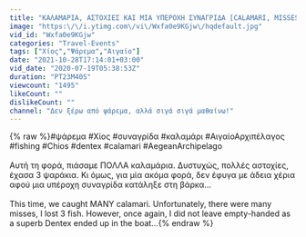 ```yaml
---
title: "ΚΑΛΑΜΑΡΙΑ, ΑΣΤΟΧΙΕΣ ΚΑΙ ΜΙΑ ΥΠΕΡΟΧΗ ΣΥΝΑΓΡΙΔΑ [CALAMARI, MISSES & A SUPERB DENTEX]"
image: "https:\/\/i.ytimg.com\/vi\/Wxfa0e9KGjw\/hqdefault.jpg"
vid_id: "Wxfa0e9KGjw"
categories: "Travel-Events"
tags: ["Χίος","Ψάρεμα","Αιγαίο"]
date: "2021-10-28T17:14:01+03:00"
vid_date: "2020-07-19T05:38:53Z"
duration: "PT23M40S"
viewcount: "1495"
likeCount: ""
dislikeCount: ""
channel: "Δεν ξέρω από ψάρεμα, αλλά σιγά σιγά μαθαίνω!"
---
```

{% raw %}#ψάρεμα #Χίος #συναγρίδα #καλαμάρι #ΑιγαίοΑρχιπέλαγος <br />#fishing #Chios #dentex #calamari #AegeanArchipelago <br /><br />Αυτή τη φορά, πιάσαμε ΠΟΛΛΑ καλαμάρια. Δυστυχώς, πολλές αστοχίες, έχασα 3 ψαράκια. Κι όμως, για μία ακόμα φορά, δεν έφυγα με άδεια χέρια αφού μια υπέροχη συναγρίδα κατάληξε στη βάρκα...<br /><br />This time, we caught MANY calamari. Unfortunately, there were many misses, I lost 3 fish. However, once again, I did not leave empty-handed as a superb Dentex ended up in the boat...{% endraw %}
